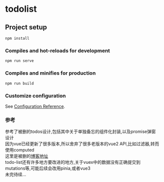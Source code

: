 # todolist

## Project setup
```
npm install
```

### Compiles and hot-reloads for development
```
npm run serve
```

### Compiles and minifies for production
```
npm run build
```

### Customize configuration
See [Configuration Reference](https://cli.vuejs.org/config/).

### 参考
参考了被删的todos设计,包括其中关于单独备忘的组件化封装,以及promise弹窗设计  
因为vue已经更新了很多版本,所以舍弃了很多老版本的vue2 API,比如过滤器,转而使用computed  
这里是被删的[博客地址](https://godbasin.github.io/front-end-playground/)  
todo-list还有许多地方要改进的地方,关于vuex中的数据没有正确提交到mutations等,可能后续会改用pinia,或者vue3  
未完待续...